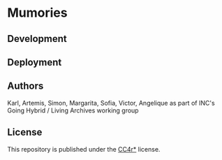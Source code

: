 # Mumories

## Development

## Deployment

## Authors

Karl, Artemis, Simon, Margarita, Sofia, Victor, Angelique as part of INC's Going Hybrid / Living Archives working group

## License

This repository is published under the [CC4r*](LICENSE) license.
